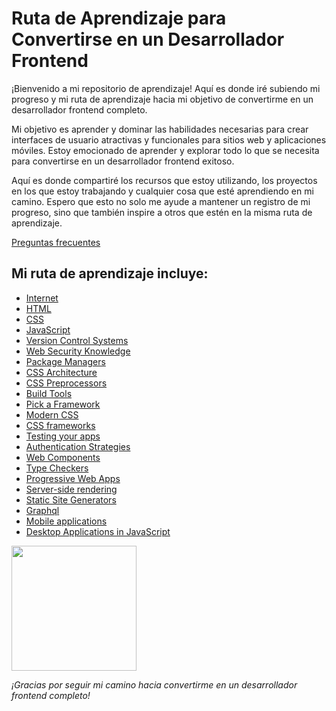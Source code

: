 # Ruta de Aprendizaje para Convertirse en un Desarrollador Frontend

¡Bienvenido a mi repositorio de aprendizaje! Aquí es donde iré subiendo mi progreso y mi ruta de aprendizaje hacia mi objetivo de convertirme en un desarrollador frontend completo. 

Mi objetivo es aprender y dominar las habilidades necesarias para crear interfaces de usuario atractivas y funcionales para sitios web y aplicaciones móviles. Estoy emocionado de aprender y explorar todo lo que se necesita para convertirse en un desarrollador frontend exitoso.

Aquí es donde compartiré los recursos que estoy utilizando, los proyectos en los que estoy trabajando y cualquier cosa que esté aprendiendo en mi camino. Espero que esto no solo me ayude a mantener un registro de mi progreso, sino que también inspire a otros que estén en la misma ruta de aprendizaje.

[Preguntas frecuentes](https://github.com/Devemiliorb/Frontend_Developer/tree/main/Desarrollo%20Frontend)

## Mi ruta de aprendizaje incluye:

- [Internet](#)
- [HTML](#)
- [CSS](#)
- [JavaScript](#)
- [Version Control Systems](#)
- [Web Security Knowledge](#)
- [Package Managers](#)
- [CSS Architecture](#)
- [CSS Preprocessors](#)
- [Build Tools](#)
- [Pick a Framework](#)
- [Modern CSS](#)
- [CSS frameworks](#)
- [Testing your apps](#)
- [Authentication Strategies](#)
- [Web Components](#)
- [Type Checkers](#)
- [Progressive Web Apps](#)
- [Server-side rendering](#)
- [Static Site Generators](#)
- [Graphql](#)
- [Mobile applications](#)
- [Desktop Applications in JavaScript](#)

 <img src="https://media.giphy.com/media/bGgsc5mWoryfgKBx1u/giphy.gif" width="200">

_¡Gracias por seguir mi camino hacia convertirme en un desarrollador frontend completo!_
